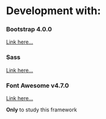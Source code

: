 # Development with:
### Bootstrap 4.0.0
[Link here...](http://getbootstrap.com/) 
 
### Sass
[Link here...](https://sass-lang.com/)

### Font Awesome v4.7.0
[Link here...](https://www.npmjs.com/package/font-awesome) 

**Only** to study this framework
